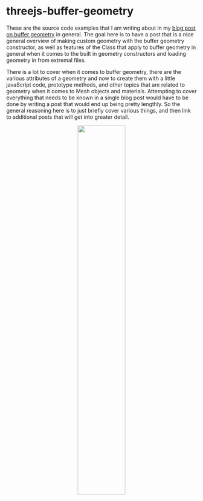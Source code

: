 # threejs-buffer-geometry

These are the source code examples that I am writing about in my [blog post on buffer geometry](https://dustinpfister.github.io/2021/04/22/threejs-buffer-geometry/) in general. The goal here is to have a post that is a nice general overview of making custom geometry with the buffer geometry constructor, as well as features of the Class that apply to buffer geometry in general when it comes to the built in geometry constructors and loading geometry in from extremal files. 

There is a lot to cover when it comes to buffer geometry, there are the various attributes of a geometry and now to create them with a little javaScript code, prototype methods, and other topics that are related to geometry when it comes to Mesh objects and materials. Attempting to cover everything that needs to be known in a single blog post would have to be done by writing a post that would end up being pretty lengthly. So the general reasoning here is to just briefly cover various things, and then link to additional posts that will get into greater detail.

<div align="center">
      <a href="https://www.youtube.com/watch?v=l0CkGHtllxw">
         <img src="https://img.youtube.com/vi/l0CkGHtllxw/0.jpg" style="width:50%;">
      </a>
</div>

